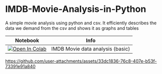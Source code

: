# IMDB-Movie-Analysis-in-Python
A simple movie analysis using python and csv. It efficiently describes the data we demand from the csv and shows it as graphs and tables



| Notebook | Info
| --- | --- |
[![Open In Colab](https://colab.research.google.com/assets/colab-badge.svg)](https://colab.research.google.com/drive/1VeCoh7dRNiurKB8kcmR6NljNQtlLI2DF?usp=sharing)  | IMDB Movie data analysis  (basic)


https://github.com/user-attachments/assets/33dc1836-76c8-407e-b53f-73391e91a840

